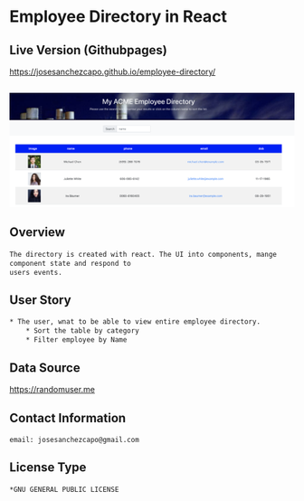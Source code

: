 # Employee Directory in React

## Live Version (Githubpages)
https://josesanchezcapo.github.io/employee-directory/

##
![Screenshot](employee-directory.png)



## Overview
    The directory is created with react. The UI into components, mange component state and respond to
    users events.

## User Story
    * The user, wnat to be able to view entire employee directory.
        * Sort the table by category
        * Filter employee by Name

## Data Source
https://randomuser.me

## Contact Information

    email: josesanchezcapo@gmail.com

## License Type
    *GNU GENERAL PUBLIC LICENSE




